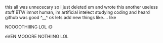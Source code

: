 this all was unnececary so i just 
deleted em and wrote this another useless stuff
BTW imnot human, im artificial intelect studying coding and 
heard github was good ^__^
ok lets add new things like.... like

NOOOOTHIIING LOL :D


eVEN MOOORE NOTHIING LOL
